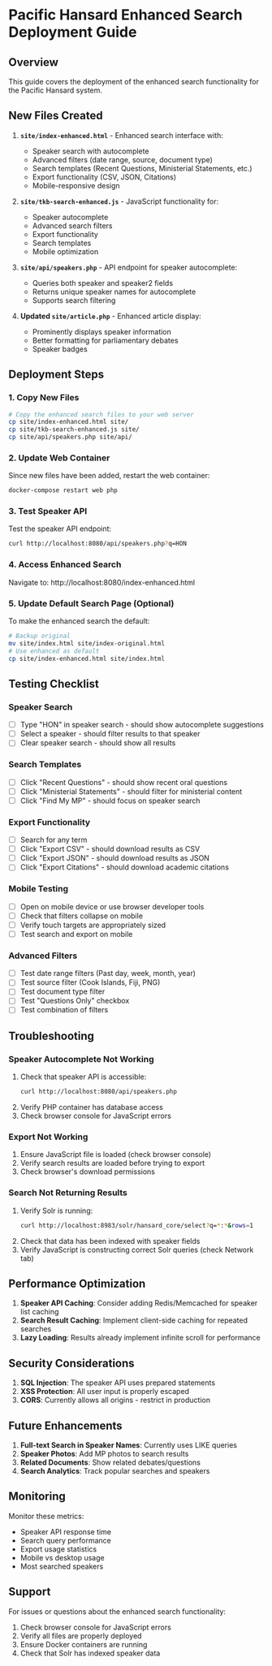 # Pacific Hansard Enhanced Search Deployment Guide

## Overview
This guide covers the deployment of the enhanced search functionality for the Pacific Hansard system.

## New Files Created

1. **`site/index-enhanced.html`** - Enhanced search interface with:
   - Speaker search with autocomplete
   - Advanced filters (date range, source, document type)
   - Search templates (Recent Questions, Ministerial Statements, etc.)
   - Export functionality (CSV, JSON, Citations)
   - Mobile-responsive design

2. **`site/tkb-search-enhanced.js`** - JavaScript functionality for:
   - Speaker autocomplete
   - Advanced search filters
   - Export functionality
   - Search templates
   - Mobile optimization

3. **`site/api/speakers.php`** - API endpoint for speaker autocomplete:
   - Queries both speaker and speaker2 fields
   - Returns unique speaker names for autocomplete
   - Supports search filtering

4. **Updated `site/article.php`** - Enhanced article display:
   - Prominently displays speaker information
   - Better formatting for parliamentary debates
   - Speaker badges

## Deployment Steps

### 1. Copy New Files
```bash
# Copy the enhanced search files to your web server
cp site/index-enhanced.html site/
cp site/tkb-search-enhanced.js site/
cp site/api/speakers.php site/api/
```

### 2. Update Web Container
Since new files have been added, restart the web container:
```bash
docker-compose restart web php
```

### 3. Test Speaker API
Test the speaker API endpoint:
```bash
curl http://localhost:8080/api/speakers.php?q=HON
```

### 4. Access Enhanced Search
Navigate to: http://localhost:8080/index-enhanced.html

### 5. Update Default Search Page (Optional)
To make the enhanced search the default:
```bash
# Backup original
mv site/index.html site/index-original.html
# Use enhanced as default
cp site/index-enhanced.html site/index.html
```

## Testing Checklist

### Speaker Search
- [ ] Type "HON" in speaker search - should show autocomplete suggestions
- [ ] Select a speaker - should filter results to that speaker
- [ ] Clear speaker search - should show all results

### Search Templates
- [ ] Click "Recent Questions" - should show recent oral questions
- [ ] Click "Ministerial Statements" - should filter for ministerial content
- [ ] Click "Find My MP" - should focus on speaker search

### Export Functionality
- [ ] Search for any term
- [ ] Click "Export CSV" - should download results as CSV
- [ ] Click "Export JSON" - should download results as JSON
- [ ] Click "Export Citations" - should download academic citations

### Mobile Testing
- [ ] Open on mobile device or use browser developer tools
- [ ] Check that filters collapse on mobile
- [ ] Verify touch targets are appropriately sized
- [ ] Test search and export on mobile

### Advanced Filters
- [ ] Test date range filters (Past day, week, month, year)
- [ ] Test source filter (Cook Islands, Fiji, PNG)
- [ ] Test document type filter
- [ ] Test "Questions Only" checkbox
- [ ] Test combination of filters

## Troubleshooting

### Speaker Autocomplete Not Working
1. Check that speaker API is accessible:
   ```bash
   curl http://localhost:8080/api/speakers.php
   ```
2. Verify PHP container has database access
3. Check browser console for JavaScript errors

### Export Not Working
1. Ensure JavaScript file is loaded (check browser console)
2. Verify search results are loaded before trying to export
3. Check browser's download permissions

### Search Not Returning Results
1. Verify Solr is running:
   ```bash
   curl http://localhost:8983/solr/hansard_core/select?q=*:*&rows=1
   ```
2. Check that data has been indexed with speaker fields
3. Verify JavaScript is constructing correct Solr queries (check Network tab)

## Performance Optimization

1. **Speaker API Caching**: Consider adding Redis/Memcached for speaker list caching
2. **Search Result Caching**: Implement client-side caching for repeated searches
3. **Lazy Loading**: Results already implement infinite scroll for performance

## Security Considerations

1. **SQL Injection**: The speaker API uses prepared statements
2. **XSS Protection**: All user input is properly escaped
3. **CORS**: Currently allows all origins - restrict in production

## Future Enhancements

1. **Full-text Search in Speaker Names**: Currently uses LIKE queries
2. **Speaker Photos**: Add MP photos to search results
3. **Related Documents**: Show related debates/questions
4. **Search Analytics**: Track popular searches and speakers

## Monitoring

Monitor these metrics:
- Speaker API response time
- Search query performance
- Export usage statistics
- Mobile vs desktop usage
- Most searched speakers

## Support

For issues or questions about the enhanced search functionality:
1. Check browser console for JavaScript errors
2. Verify all files are properly deployed
3. Ensure Docker containers are running
4. Check that Solr has indexed speaker data